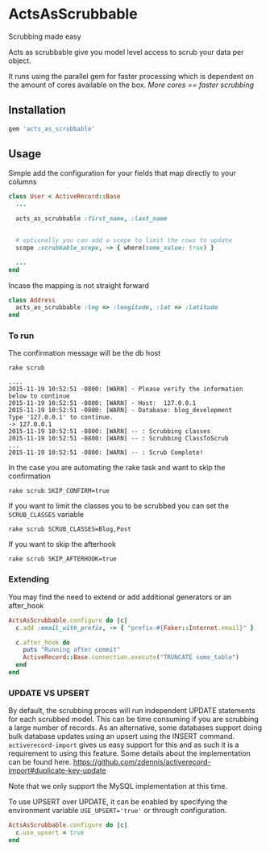 # ActsAsScrubbable

Scrubbing made easy

Acts as scrubbable give you model level access to scrub your data per object.

It runs using the parallel gem for faster processing which is dependent on the
amount of cores available on the box.  *More cores == faster scrubbing*


## Installation

```ruby
gem 'acts_as_scrubbable'
```

## Usage

Simple add the configuration for your fields that map directly to your columns


```ruby
class User < ActiveRecord::Base
  ...

  acts_as_scrubbable :first_name, :last_name


  # optionally you can add a scope to limit the rows to update
  scope :scrubbable_scope, -> { where(some_value: true) }

  ...
end
```


Incase the mapping is not straight forward

```ruby
class Address
  acts_as_scrubbable :lng => :longitude, :lat => :latitude
end
```


### To run

The confirmation message will be the db host

```
rake scrub

....
2015-11-19 10:52:51 -0800: [WARN] - Please verify the information below to continue
2015-11-19 10:52:51 -0800: [WARN] - Host:  127.0.0.1
2015-11-19 10:52:51 -0800: [WARN] - Database: blog_development
Type '127.0.0.1' to continue.
-> 127.0.0.1
2015-11-19 10:52:51 -0800: [WARN] -- : Scrubbing classes
2015-11-19 10:52:51 -0800: [WARN] -- : Scrubbing ClassToScrub
...
2015-11-19 10:52:51 -0800: [WARN] -- : Scrub Complete!

```

In the case you are automating the rake task and want to skip the confirmation

```
rake scrub SKIP_CONFIRM=true
```

If you want to limit the classes you to be scrubbed you can set the `SCRUB_CLASSES` variable

```
rake scrub SCRUB_CLASSES=Blog,Post
```

If you want to skip the afterhook

```
rake scrub SKIP_AFTERHOOK=true
```



### Extending

You may find the need to extend or add additional generators or an after_hook

```ruby
ActsAsScrubbable.configure do |c|
  c.add :email_with_prefix, -> { "prefix-#{Faker::Internet.email}" }

  c.after_hook do
    puts "Running after commit"
    ActiveRecord::Base.connection.execute("TRUNCATE some_table")
  end
end
```

### UPDATE VS UPSERT

By default, the scrubbing proces will run independent UPDATE statements for each scrubbed model. This can be time 
consuming if you are scrubbing a large number of records.  As an alternative, some 
databases support doing bulk database updates using an upsert using the INSERT command.  `activerecord-import` 
gives us easy support for this and as such it is a requirement to using
this feature. Some details about the implementation can be found here. https://github.com/zdennis/activerecord-import#duplicate-key-update

Note that we only support the MySQL implementation at this time.

To use UPSERT over UPDATE, it can be enabled by specifying the environment variable `USE_UPSERT='true'` or through configuration.

```ruby
ActsAsScrubbable.configure do |c|
  c.use_upsert = true
end
```

